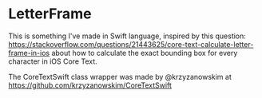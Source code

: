 # LetterFrame

This is something I've made in Swift language, inspired by this question: https://stackoverflow.com/questions/21443625/core-text-calculate-letter-frame-in-ios about how to calculate the exact bounding box for every character in iOS Core Text.

The CoreTextSwift class wrapper was made by @krzyzanowskim at https://github.com/krzyzanowskim/CoreTextSwift

